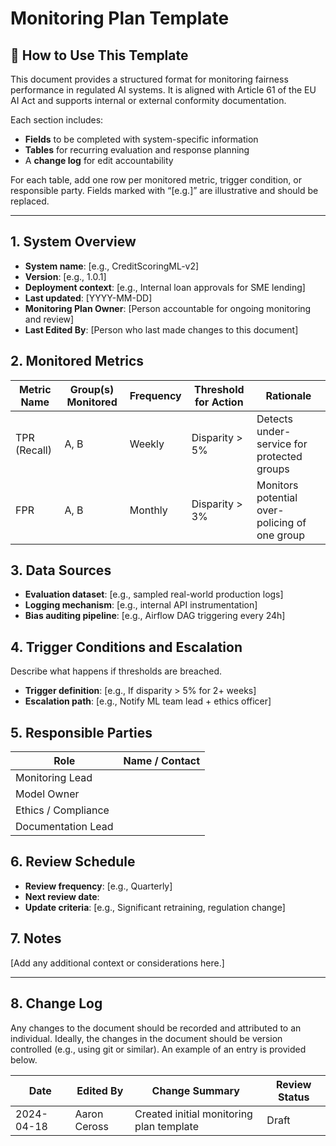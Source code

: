 
# Monitoring Plan Template

## 📘 How to Use This Template

This document provides a structured format for monitoring fairness performance in regulated AI systems.
It is aligned with Article 61 of the EU AI Act and supports internal or external conformity documentation.

Each section includes:
- **Fields** to be completed with system-specific information
- **Tables** for recurring evaluation and response planning
- A **change log** for edit accountability

For each table, add one row per monitored metric, trigger condition, or responsible party.
Fields marked with “[e.g.]” are illustrative and should be replaced.

---

## 1. System Overview

- **System name**: [e.g., CreditScoringML-v2]
- **Version**: [e.g., 1.0.1]
- **Deployment context**: [e.g., Internal loan approvals for SME lending]
- **Last updated**: [YYYY-MM-DD]
- **Monitoring Plan Owner**: [Person accountable for ongoing monitoring and review]
- **Last Edited By**: [Person who last made changes to this document]

## 2. Monitored Metrics

| Metric Name       | Group(s) Monitored | Frequency | Threshold for Action | Rationale |
|-------------------|--------------------|-----------|----------------------|-----------|
| TPR (Recall)      | A, B               | Weekly    | Disparity > 5%       | Detects under-service for protected groups |
| FPR               | A, B               | Monthly   | Disparity > 3%       | Monitors potential over-policing of one group |

## 3. Data Sources

- **Evaluation dataset**: [e.g., sampled real-world production logs]
- **Logging mechanism**: [e.g., internal API instrumentation]
- **Bias auditing pipeline**: [e.g., Airflow DAG triggering every 24h]

## 4. Trigger Conditions and Escalation

Describe what happens if thresholds are breached.

- **Trigger definition**: [e.g., If disparity > 5% for 2+ weeks]
- **Escalation path**: [e.g., Notify ML team lead + ethics officer]

## 5. Responsible Parties

| Role                 | Name / Contact      |
|----------------------|---------------------|
| Monitoring Lead      |                     |
| Model Owner          |                     |
| Ethics / Compliance  |                     |
| Documentation Lead   |                     |

## 6. Review Schedule

- **Review frequency**: [e.g., Quarterly]
- **Next review date**: 
- **Update criteria**: [e.g., Significant retraining, regulation change]

## 7. Notes

[Add any additional context or considerations here.]

---

## 8. Change Log
Any changes to the document should be recorded and attributed to an individual. Ideally, the changes in the document should be version controlled (e.g., using git or similar). An example of an entry is provided below.

| Date       | Edited By         | Change Summary                                 | Review Status |
|------------|-------------------|------------------------------------------------|----------------|
| 2024-04-18 | Aaron Ceross       | Created initial monitoring plan template       | Draft          |
